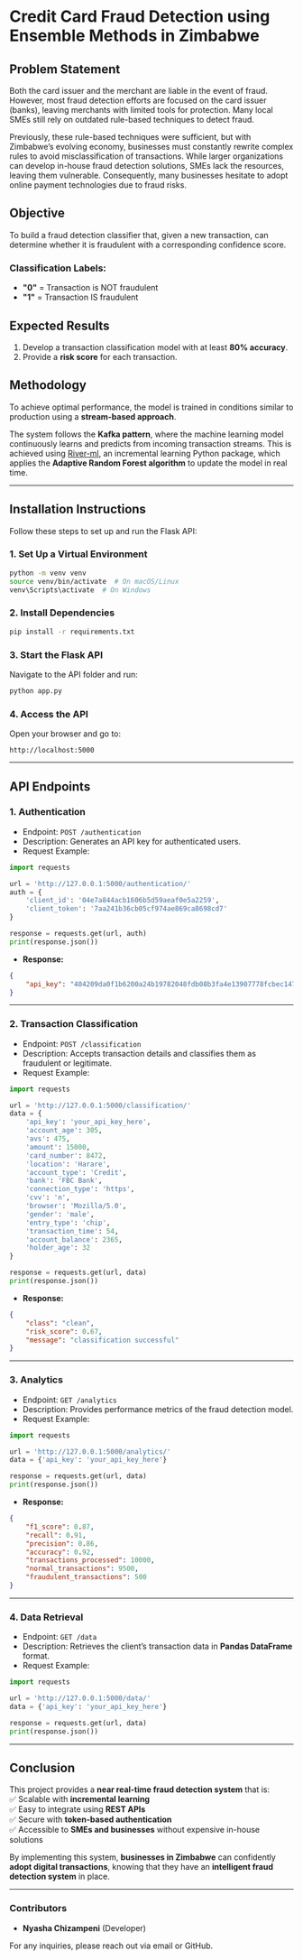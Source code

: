 # **Credit Card Fraud Detection using Ensemble Methods in Zimbabwe**  

## **Problem Statement**  
Both the card issuer and the merchant are liable in the event of fraud. However, most fraud detection efforts are focused on the card issuer (banks), leaving merchants with limited tools for protection. Many local SMEs still rely on outdated rule-based techniques to detect fraud.  

Previously, these rule-based techniques were sufficient, but with Zimbabwe’s evolving economy, businesses must constantly rewrite complex rules to avoid misclassification of transactions. While larger organizations can develop in-house fraud detection solutions, SMEs lack the resources, leaving them vulnerable. Consequently, many businesses hesitate to adopt online payment technologies due to fraud risks.  

## **Objective**  
To build a fraud detection classifier that, given a new transaction, can determine whether it is fraudulent with a corresponding confidence score.  

### **Classification Labels:**  
- **"0"** = Transaction is NOT fraudulent  
- **"1"** = Transaction IS fraudulent  

## **Expected Results**  
1) Develop a transaction classification model with at least **80% accuracy**.  
2) Provide a **risk score** for each transaction.  

## **Methodology**  
To achieve optimal performance, the model is trained in conditions similar to production using a **stream-based approach**.  

The system follows the **Kafka pattern**, where the machine learning model continuously learns and predicts from incoming transaction streams. This is achieved using [River-ml](https://riverml.xyz/latest/), an incremental learning Python package, which applies the **Adaptive Random Forest algorithm** to update the model in real time.  

---

## **Installation Instructions**  
Follow these steps to set up and run the Flask API:  

### **1. Set Up a Virtual Environment**  
```bash
python -m venv venv
source venv/bin/activate  # On macOS/Linux
venv\Scripts\activate  # On Windows
```

### **2. Install Dependencies**  
```bash
pip install -r requirements.txt
```

### **3. Start the Flask API**  
Navigate to the API folder and run:  
```bash
python app.py
```

### **4. Access the API**  
Open your browser and go to:  
```
http://localhost:5000
```

---

## **API Endpoints**  

### **1. Authentication**  
- Endpoint: `POST /authentication`  
- Description: Generates an API key for authenticated users.  
- Request Example:  
```python
import requests

url = 'http://127.0.0.1:5000/authentication/'
auth = {
    'client_id': '04e7a844acb1606b5d59aeaf0e5a2259',
    'client_token': '7aa241b36cb05cf974ae869ca8698cd7'
}

response = requests.get(url, auth)
print(response.json())
```
- **Response:**  
```json
{
    "api_key": "404209da0f1b6200a24b19782048fdb08b3fa4e13907778fcbec147672913..."
}
```

---

### **2. Transaction Classification**  
- Endpoint: `POST /classification`  
- Description: Accepts transaction details and classifies them as fraudulent or legitimate.  
- Request Example:  
```python
import requests

url = 'http://127.0.0.1:5000/classification/'
data = {
    'api_key': 'your_api_key_here',
    'account_age': 305,
    'avs': 475,
    'amount': 15000,
    'card_number': 8472,
    'location': 'Harare',
    'account_type': 'Credit',
    'bank': 'FBC Bank',
    'connection_type': 'https',
    'cvv': 'n',
    'browser': 'Mozilla/5.0',
    'gender': 'male',
    'entry_type': 'chip',
    'transaction_time': 54,
    'account_balance': 2365,
    'holder_age': 32
}

response = requests.get(url, data)
print(response.json())
```
- **Response:**  
```json
{
    "class": "clean",
    "risk_score": 0.67,
    "message": "classification successful"
}
```

---

### **3. Analytics**  
- Endpoint: `GET /analytics`  
- Description: Provides performance metrics of the fraud detection model.  
- Request Example:  
```python
import requests

url = 'http://127.0.0.1:5000/analytics/'
data = {'api_key': 'your_api_key_here'}

response = requests.get(url, data)
print(response.json())
```
- **Response:**  
```json
{
    "f1_score": 0.87,
    "recall": 0.91,
    "precision": 0.86,
    "accuracy": 0.92,
    "transactions_processed": 10000,
    "normal_transactions": 9500,
    "fraudulent_transactions": 500
}
```

---

### **4. Data Retrieval**  
- Endpoint: `GET /data`  
- Description: Retrieves the client’s transaction data in **Pandas DataFrame** format.  
- Request Example:  
```python
import requests

url = 'http://127.0.0.1:5000/data/'
data = {'api_key': 'your_api_key_here'}

response = requests.get(url, data)
print(response.json())
```

---

## **Conclusion**  
This project provides a **near real-time fraud detection system** that is:  
✅ Scalable with **incremental learning**  
✅ Easy to integrate using **REST APIs**  
✅ Secure with **token-based authentication**  
✅ Accessible to **SMEs and businesses** without expensive in-house solutions  

By implementing this system, **businesses in Zimbabwe** can confidently **adopt digital transactions**, knowing that they have an **intelligent fraud detection system** in place.  

---

### **Contributors**  
- **Nyasha Chizampeni** (Developer)  

For any inquiries, please reach out via email or GitHub.  


